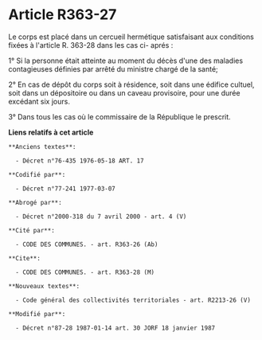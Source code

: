 # Article R363-27

Le corps est placé dans un cercueil hermétique satisfaisant aux conditions fixées à l'article R. 363-28 dans les cas ci-
aprés :

1° Si la personne était atteinte au moment du décès d'une des maladies contagieuses définies par arrêté du ministre chargé de
la santé;

2° En cas de dépôt du corps soit à résidence, soit dans une édifice cultuel, soit dans un dépositoire ou dans un caveau
provisoire, pour une durée excédant six jours.

3° Dans tous les cas où le commissaire de la République le prescrit.

**Liens relatifs à cet article**

	**Anciens textes**:

	  - Décret n°76-435 1976-05-18 ART. 17

	**Codifié par**:

	  - Décret n°77-241 1977-03-07

	**Abrogé par**:

	  - Décret n°2000-318 du 7 avril 2000 - art. 4 (V)

	**Cité par**:

	  - CODE DES COMMUNES. - art. R363-26 (Ab)

	**Cite**:

	  - CODE DES COMMUNES. - art. R363-28 (M)

	**Nouveaux textes**:

	  - Code général des collectivités territoriales - art. R2213-26 (V)

	**Modifié par**:

	  - Décret n°87-28 1987-01-14 art. 30 JORF 18 janvier 1987
